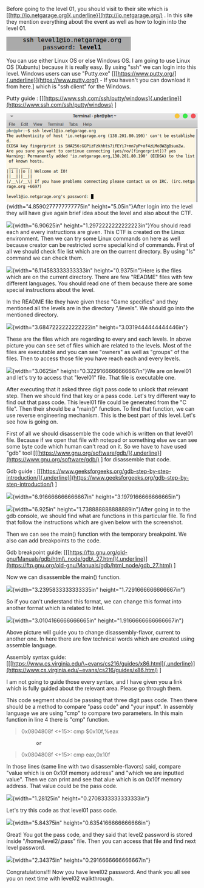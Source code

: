 Before going to the level 01, you should visit to their site which is
[[http://io.netgarage.org]{.underline}](http://io.netgarage.org/) . In
this site they mention everything about the event as well as how to
login into the level 01.

![](Images/1.png)

You can use either Linux OS or else Windows OS. I am going to use Linux
OS (Xubuntu) because it is really easy. By using "ssh" we can login into
this level. Windows users can use "Putty.exe"
\[[[https://www.putty.org/]{.underline}](https://www.putty.org/) - If
you haven't you can download it from here.\] which is "ssh client" for
the Windows.

Putty guide :
\[[[https://www.ssh.com/ssh/putty/windows]{.underline}](https://www.ssh.com/ssh/putty/windows)
\]

![](Images/2.png){width="4.8590277777777775in" height="5.05in"}After
login into the level they will have give again brief idea about the
level and also about the CTF.

![](media/image3.png){width="6.90625in"
height="1.2972222222222223in"}You should read each and every
instructions are given. This CTF is created on the Linux environment.
Then we can try some Linux commands on here as well because creator can
be restricted some special kind of commands. First of all we should
check file list which are on the current directory. By using "ls"
command we can check them.

![](media/image4.png){width="6.114583333333333in" height="0.9375in"}Here
is the files which are on the current directory. There are few "README"
files with few different languages. You should read one of them because
there are some special instructions about the level.

In the README file they have given these "Game specifics" and they
mentioned all the levels are in the directory "/levels". We should go
into the mentioned directory.

![](media/image5.png){width="3.6847222222222222in"
height="3.0319444444444446in"}

These are the files which are regarding to every and each levels. In
above picture you can see set of files which are related to the levels.
Most of the files are executable and you can see "owners" as well as
"groups" of the files. Then to access those file you have reach each and
every levels.

![](media/image6.png){width="3.0625in" height="0.3229166666666667in"}We
are on level01 and let's try to access that "level01" file. That file is
executable one.

After executing that it asked three digit pass code to unlock that
relevant step. Then we should find that key or a pass code. Let's try
different way to find out that pass code. This level01 file could be
generated from the "C file". Then their should be a "main()" function.
To find that function, we can use reverse engineering mechanism. This is
the best part of this level. Let's see how is going on.

First of all we should disassemble the code which is written on that
level01 file. Because if we open that file with notepad or something
else we can see some byte code which human can't read on it. So we have
to have used "gdb" tool
\[[[https://www.gnu.org/software/gdb/]{.underline}](https://www.gnu.org/software/gdb/)
\] for disassemble that code.

Gdb guide :
\[[[https://www.geeksforgeeks.org/gdb-step-by-step-introduction/]{.underline}](https://www.geeksforgeeks.org/gdb-step-by-step-introduction/)
\]

![](media/image7.png){width="6.916666666666667in"
height="3.1979166666666665in"}

![](media/image8.png){width="6.925in" height="1.738888888888889in"}After
going in to the gdb console, we should find what are functions in this
particular file. To find that follow the instructions which are given
below with the screenshot.

Then we can see the main() function with the temporary breakpoint. We
also can add breakpoints to the code.

Gdb breakpoint guide:
\[[[https://ftp.gnu.org/old-gnu/Manuals/gdb/html\_node/gdb\_27.html]{.underline}](https://ftp.gnu.org/old-gnu/Manuals/gdb/html_node/gdb_27.html)
\]

Now we can disassemble the main() function.

![](media/image9.png){width="3.2395833333333335in"
height="1.7291666666666667in"}

So if you can't understand this format, we can change this format into
another format which is related to Intel.

![](media/image10.png){width="3.0104166666666665in"
height="1.9166666666666667in"}

Above picture will guide you to change disassembly-flavor, current to
another one. In here there are few technical words which are created
using assemble language.

Assembly syntax guide:
\[[[https://www.cs.virginia.edu/\~evans/cs216/guides/x86.html]{.underline}](https://www.cs.virginia.edu/~evans/cs216/guides/x86.html)
\]

I am not going to guide those every syntax, and I have given you a link
which is fully guided about the relevant area. Please go through them.

This code segment should be passing that three digit pass code. Then
there should be a method to compare "pass code" and "your input". In
assembly language we are using "cmp" to compare two parameters. In this
main function in line 4 there is "cmp" function.

>0x0804808f \<+15\>: cmp \$0x10f,%eax

               or

>0x0804808f \<+15\>: cmp eax,0x10f

In those lines (same line with two disassemble-flavors) said, compare
"value which is on 0x10f memory address" and "which we are inputted
value". Then we can print and see that alue which is on 0x10f memory
address. That value could be the pass code.

![](media/image11.png){width="1.28125in" height="0.2708333333333333in"}

Let's try this code as that level01 pass code.

![](media/image12.png){width="5.84375in" height="0.6354166666666666in"}

Great! You got the pass code, and they said that level2 password is
stored inside "/home/level2/.pass" file. Then you can access that file
and find next level password.

![](media/image13.png){width="2.34375in" height="0.2916666666666667in"}

Congratulations!!! Now you have level02 password. And thank you all see
you on next time with level02 walkthrough.
